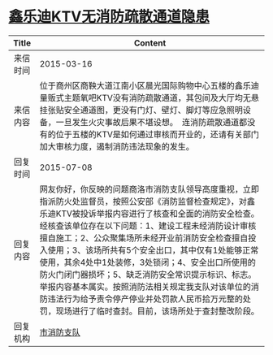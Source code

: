 # <a href="http://www.shangluo.gov.cn/zmhd/ldxxxx.jsp?urltype=leadermail.LeaderMailContentUrl&wbtreeid=1112&leadermailid=3015">鑫乐迪KTV无消防疏散通道隐患</a>
| Title |                                                                                                                                                   Content                                                                                                                                                   |
|:-----:|-------------------------------------------------------------------------------------------------------------------------------------------------------------------------------------------------------------------------------------------------------------------------------------------------------------|
| 来信时间  | 2015-03-16                                                                                                                                                                                                                                                                                                  |
| 来信内容  | 位于商州区商鞅大道江南小区晨光国际购物中心五楼的鑫乐迪量贩式主题氧吧KTV没有消防疏散通道，其包间及大厅均无悬挂张贴安全通道图，更没有门灯、壁灯、脚灯等应急照明设备，一旦发生火灾事故后果不堪设想。  连消防疏散通道都没有的位于五楼的KTV是如何通过审核而开业的，还请有关部门加大审核力度，遏制消防违法现象的发生。                                                                                                                                                |
| 回复时间  | 2015-07-08                                                                                                                                                                                                                                                                                                  |
| 回复内容  | 网友你好，你反映的问题商洛市消防支队领导高度重视，立即指派防火处监督员，按照公安部《消防监督检查规定》，对鑫乐迪KTV被投诉举报内容进行了核查和全面的消防安全检查。经核查该单位存在以下问题：1、建设工程未经消防设计审核擅自施工；2、公众聚集场所未经开业前消防安全检查擅自投入使用；3、该场所共有5个安全出口，其中仅有1处能够正常使用，其余4处中1处装修，3处锁闭；4、安全出口所使用的防火门闭门器损坏；5、缺乏消防安全常识提示标识、标志。举报内容基本属实。按照消防法相关规定我支队对该单位的消防违法行为给予责令停产停业并处罚款人民币拾万元整的处罚，现场进行了临时查封。目前，该场所处于查封整改阶段。 |
| 回复机构  | <a href="../../categories/agencies/市消防支队.md">市消防支队</a>                                                                                                                                                                                                                                                        |